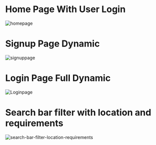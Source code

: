 # Home Page With User Login

![homepage](https://user-images.githubusercontent.com/96344394/173171087-33b63ec1-02ef-45db-9c9a-610b9a705c64.PNG)


# Signup Page Dynamic

![signuppage](https://user-images.githubusercontent.com/96344394/173171154-4f1ff77e-7a7e-4cef-9772-5cbe2d79e634.PNG)

# Login Page Full Dynamic

![Loginpage](https://user-images.githubusercontent.com/96344394/173171219-832f77a7-719a-4375-a1df-1345f175e366.PNG)

# Search bar filter with location and requirements

![search-bar-filter-location-requirements](https://user-images.githubusercontent.com/96344394/173171366-12894ca4-6989-428a-bf51-8e078d316dd7.PNG)
